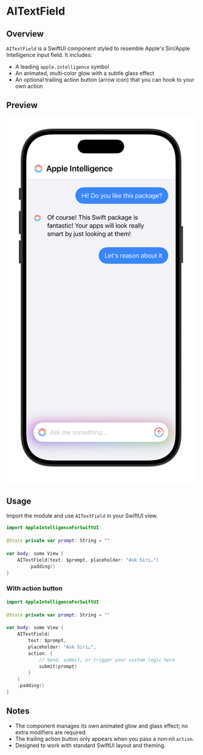 # AITextField

## Overview
`AITextField` is a SwiftUI component styled to resemble Apple's Siri/Apple Intelligence input field. It includes:
- A leading `apple.intelligence` symbol
- An animated, multi‑color glow with a subtle glass effect
- An optional trailing action button (arrow icon) that you can hook to your own action

## Preview
![AITextField Preview](./TextField-Preview.png)

## Usage
Import the module and use `AITextField` in your SwiftUI view.

```swift
import AppleIntelligenceForSwiftUI

@State private var prompt: String = ""

var body: some View {
    AITextField(text: $prompt, placeholder: "Ask Siri…")
        .padding()
}
```

### With action button
```swift
import AppleIntelligenceForSwiftUI

@State private var prompt: String = ""

var body: some View {
    AITextField(
        text: $prompt,
        placeholder: "Ask Siri…",
        action: {
            // Send, submit, or trigger your custom logic here
            submit(prompt)
        }
    )
    .padding()
}
```

## Notes
- The component manages its own animated glow and glass effect; no extra modifiers are required.
- The trailing action button only appears when you pass a non‑nil `action`.
- Designed to work with standard SwiftUI layout and theming.
